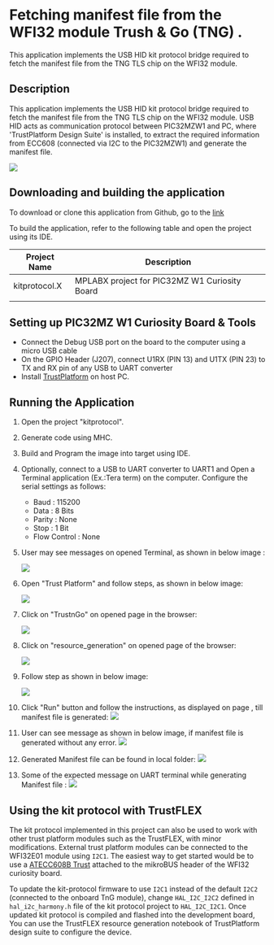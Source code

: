 # Fetching manifest file from the WFI32 module Trush & Go (TNG) .

This application implements the USB HID kit protocol bridge required to fetch the manifest file from the TNG TLS chip on the WFI32 module. 

## Description

This application implements the USB HID kit protocol bridge required to fetch the manifest file from the TNG TLS chip on the WFI32 module. USB HID acts as communication protocol between PIC32MZW1 and PC, where 'TrustPlatform Design Suite' is installed, to extract the required information from ECC608 (connected via I2C to the PIC32MZW1) and generate the manifest file.   

![](images/image1.PNG)


## Downloading and building the application

To download or clone this application from Github, go to the [link](https://github.com/MicrochipTech/PIC32MZW1_Projects/tree/main/)



To build the application, refer to the following table and open the project using its IDE.

| Project Name      | Description                                    |
| ----------------- | ---------------------------------------------- |
| kitprotocol.X     | MPLABX project for PIC32MZ W1 Curiosity Board |
|||

## Setting up PIC32MZ W1 Curiosity Board & Tools

- Connect the Debug USB port on the board to the computer using a micro USB cable
- On the GPIO Header (J207), connect U1RX (PIN 13) and U1TX (PIN 23) to TX and RX pin of any USB to UART converter
- Install [TrustPlatform](https://microchipdeveloper.com/authentication:trust-platform) on host PC.

## Running the Application


1.  Open the project "kitprotocol".
2.	Generate code using MHC.
3.  Build and Program the image into target using IDE.

4.  Optionally, connect to a USB to UART converter to UART1 and Open a Terminal application (Ex.:Tera term) on the computer. Configure the serial settings as follows:
    - Baud : 115200
    - Data : 8 Bits
    - Parity : None
    - Stop : 1 Bit
    - Flow Control : None

5.  User may see messages on opened Terminal, as shown in below image :

    ![](images/image9.PNG)
6.  Open "Trust Platform" and follow steps, as shown in below image:

    ![](images/image2.png)

7.  Click on "TrustnGo" on opened page in the browser:

    ![](images/image3.PNG)

    
8.  Click on "resource_generation" on opened page of the browser:

    ![](images/image4.PNG)   

9.  Follow step as shown in below image:

    ![](images/image5.png)

10.  Click "Run" button and follow the instructions, as displayed on page , till manifest file is generated:
    ![](images/image6.PNG)   

11.  User can see message as shown in below image, if manifest file is generated without any error. 
    ![](images/image7.PNG)   

12.  Generated Manifest file can be found in local folder:
    ![](images/image8.PNG)  

13.  Some of the expected message on UART terminal while generating Manifest file :
    ![](images/image10.PNG)  

## Using the kit protocol with TrustFLEX

The kit protocol implemented in this project can also be used to work with other trust platform modules such as the TrustFLEX, with minor modifications. 
External trust platform modules can be connected to the WFI32E01 module using `I2C1`. The easiest way to get started would be to use a [ATECC608B Trust](https://www.microchip.com/developmenttools/ProductDetails/DT100104) attached to the mikroBUS header of the WFI32 curiosity board. 

To update the kit-protocol firmware to use `I2C1` instead of the default `I2C2` (connected to the onboard TnG module), change `HAL_I2C_I2C2` defined in `hal_i2c_harmony.h` file of the kit protocol project to `HAL_I2C_I2C1`. Once updated kit protocol is compiled and flashed into the development board, You can use the TrustFLEX resource generation notebook of TrustPlatform design suite to configure the device.
